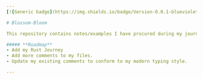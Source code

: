 ```yaml
---
[![Generic badge](https://img.shields.io/badge/Version-0.0.1-blueviolet.svg)](https://shields.io/)

# Blossom-Bloom

This repository contains notes/examples I have procured during my journey learning various coding languages.

##### **Roadmap**
- Add my Rust Journey
- Add more comments to my files.
- Update my existing comments to conform to my modern typing style.

---
```

